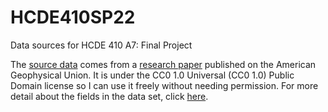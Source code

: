 # HCDE410SP22
Data sources for HCDE 410 A7: Final Project

The [source data](https://dataverse.harvard.edu/dataset.xhtml?persistentId=doi:10.7910/DVN/1F72FB) comes from a [research paper](https://agupubs.onlinelibrary.wiley.com/doi/10.1029/2021EF002016) published on the American Geophysical Union. It is under the CC0 1.0 Universal  (CC0 1.0) Public Domain license so I can use it freely without needing permission. For more detail about the fields in the data set, click [here](https://agupubs.onlinelibrary.wiley.com/action/downloadSupplementdoi=10.1029/2021EF002016&file=2021EF002016-sup-0001-Supporting%20Information%20SI-S01.pdf).



